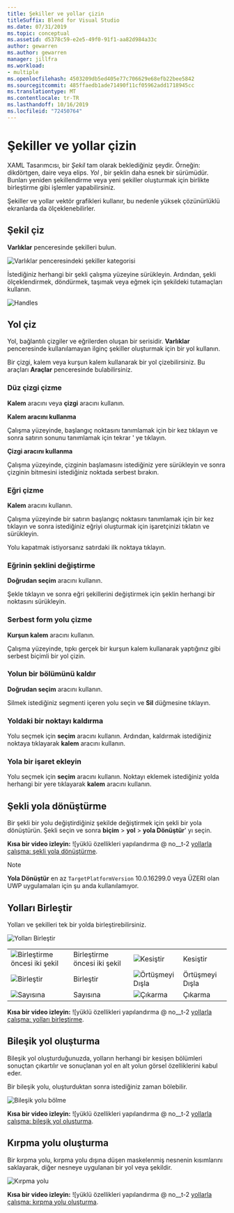 ```yaml
---
title: Şekiller ve yollar çizin
titleSuffix: Blend for Visual Studio
ms.date: 07/31/2019
ms.topic: conceptual
ms.assetid: d5378c59-e2e5-49f0-91f1-aa82d984a33c
author: gewarren
ms.author: gewarren
manager: jillfra
ms.workload:
- multiple
ms.openlocfilehash: 4503209db5ed405e77c706629e68efb22bee5842
ms.sourcegitcommit: 485ffaedb1ade71490f11cf05962add1718945cc
ms.translationtype: MT
ms.contentlocale: tr-TR
ms.lasthandoff: 10/16/2019
ms.locfileid: "72450764"
---
```

# <a name="draw-shapes-and-paths"></a>Şekiller ve yollar çizin

XAML Tasarımcısı, bir *Şekil* tam olarak beklediğiniz şeydir. Örneğin: dikdörtgen, daire veya elips. *Yol* , bir şeklin daha esnek bir sürümüdür. Bunları yeniden şekillendirme veya yeni şekiller oluşturmak için birlikte birleştirme gibi işlemler yapabilirsiniz.

Şekiller ve yollar vektör grafikleri kullanır, bu nedenle yüksek çözünürlüklü ekranlarda da ölçeklenebilirler.

## <a name="draw-a-shape"></a>Şekil çiz

**Varlıklar** penceresinde şekilleri bulun.

![Varlıklar penceresindeki şekiller kategorisi](media/blend-shapes.png)

İstediğiniz herhangi bir şekli çalışma yüzeyine sürükleyin. Ardından, şekli ölçeklendirmek, döndürmek, taşımak veya eğmek için şekildeki tutamaçları kullanın.

![Handles](../designers/media/84261e83-3091-4490-ab58-4218b188439e.png)

## <a name="draw-a-path"></a>Yol çiz

Yol, bağlantılı çizgiler ve eğrilerden oluşan bir serisidir. **Varlıklar** penceresinde kullanılamayan ilginç şekiller oluşturmak için bir yol kullanın.

Bir çizgi, kalem veya kurşun kalem kullanarak bir yol çizebilirsiniz. Bu araçları **Araçlar** penceresinde bulabilirsiniz.

### <a name="draw-a-straight-line"></a>Düz çizgi çizme

**Kalem** aracını veya **çizgi** aracını kullanın.

**Kalem aracını kullanma**

Çalışma yüzeyinde, başlangıç noktasını tanımlamak için bir kez tıklayın ve sonra satırın sonunu tanımlamak için tekrar ' ye tıklayın.

**Çizgi aracını kullanma**

Çalışma yüzeyinde, çizginin başlamasını istediğiniz yere sürükleyin ve sonra çizginin bitmesini istediğiniz noktada serbest bırakın.

### <a name="draw-a-curve"></a>Eğri çizme

**Kalem** aracını kullanın.

Çalışma yüzeyinde bir satırın başlangıç noktasını tanımlamak için bir kez tıklayın ve sonra istediğiniz eğriyi oluşturmak için işaretçinizi tıklatın ve sürükleyin.

Yolu kapatmak istiyorsanız satırdaki ilk noktaya tıklayın.

### <a name="change-the-shape-of-a-curve"></a>Eğrinin şeklini değiştirme

**Doğrudan seçim** aracını kullanın.

Şekle tıklayın ve sonra eğri şekillerini değiştirmek için şeklin herhangi bir noktasını sürükleyin.

### <a name="draw-a-free-form-path"></a>Serbest form yolu çizme

**Kurşun kalem** aracını kullanın.

Çalışma yüzeyinde, tıpkı gerçek bir kurşun kalem kullanarak yaptığınız gibi serbest biçimli bir yol çizin.

### <a name="remove-part-of-a-path"></a>Yolun bir bölümünü kaldır

**Doğrudan seçim** aracını kullanın.

Silmek istediğiniz segmenti içeren yolu seçin ve **Sil** düğmesine tıklayın.

### <a name="remove-a-point-in-a-path"></a>Yoldaki bir noktayı kaldırma

Yolu seçmek için **seçim** aracını kullanın. Ardından, kaldırmak istediğiniz noktaya tıklayarak **kalem** aracını kullanın.

### <a name="add-a-point-to-a-path"></a>Yola bir işaret ekleyin

Yolu seçmek için **seçim** aracını kullanın. Noktayı eklemek istediğiniz yolda herhangi bir yere tıklayarak **kalem** aracını kullanın.

## <a name="convert-a-shape-to-a-path"></a>Şekli yola dönüştürme

Bir şekli bir yolu değiştirdiğiniz şekilde değiştirmek için şekli bir yola dönüştürün. Şekli seçin ve sonra **biçim** > **yol** > **yola Dönüştür**' yı seçin.

**Kısa bir video izleyin:** ![yüklü özellikleri yapılandırma @ no__t-2 [yollarla çalışma: şekli yola dönüştürme](https://www.youtube.com/watch?v=Io5bC0-nH6Q#t=147).

> [!NOTE]
> **Yola Dönüştür** en az `TargetPlatformVersion` 10.0.16299.0 veya ÜZERI olan UWP uygulamaları için şu anda kullanılamıyor.

## <a name="combine-paths"></a>Yolları Birleştir

Yolları ve şekilleri tek bir yolda birleştirebilirsiniz.

![Yolları Birleştir](../designers/media/2df17a5d-a338-4ef4-96c5-dae51cc1ca8a.png)

|||||
|-|-|-|-|
|![Birleştirme öncesi iki şekil](../designers/media/b1_1.png)|Birleştirme öncesi iki şekil|![Kesiştir](../designers/media/b1_4.png)|Kesiştir|
|![Birleştir](../designers/media/b1_2.png)|Birleştir|![Örtüşmeyi Dışla](../designers/media/b1_5.png)|Örtüşmeyi Dışla|
|![Sayısına](../designers/media/b1_3.png)|Sayısına|![Çıkarma](../designers/media/b1_6.png)|Çıkarma|

**Kısa bir video izleyin:** ![yüklü özellikleri yapılandırma @ no__t-2 [yollarla çalışma: yolları birleştirme](https://www.youtube.com/watch?v=Io5bC0-nH6Q#t=195).

## <a name="create-a-compound-path"></a>Bileşik yol oluşturma

Bileşik yol oluşturduğunuzda, yolların herhangi bir kesişen bölümleri sonuçtan çıkartılır ve sonuçlanan yol en alt yolun görsel özelliklerini kabul eder.

Bir bileşik yolu, oluşturduktan sonra istediğiniz zaman bölebilir.

![Bileşik yolu bölme](../designers/media/2157a8aa-d9a7-4de4-8de5-b10d28f08a84.png)

**Kısa bir video izleyin:** ![yüklü özellikleri yapılandırma @ no__t-2 [yollarla çalışma: bileşik yol oluşturma](https://www.youtube.com/watch?v=Io5bC0-nH6Q).

## <a name="create-a-clipping-path"></a>Kırpma yolu oluşturma

Bir kırpma yolu, kırpma yolu dışına düşen maskelenmiş nesnenin kısımlarını saklayarak, diğer nesneye uygulanan bir yol veya şekildir.

![Kırpma yolu](../designers/media/22471e98-a841-4f39-a3ef-36090cf5a625.png)

**Kısa bir video izleyin:** ![yüklü özellikleri yapılandırma @ no__t-2 [yollarla çalışma: kırpma yolu oluşturma](https://www.youtube.com/watch?v=Io5bC0-nH6Q#t=232).